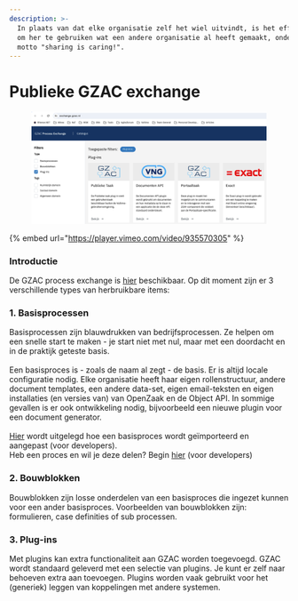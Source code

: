 ```yaml
---
description: >-
  In plaats van dat elke organisatie zelf het wiel uitvindt, is het efficiënter
  om her te gebruiken wat een andere organisatie al heeft gemaakt, onder het
  motto "sharing is caring!".
---
```


# Publieke GZAC exchange

<figure><img src="../.gitbook/assets/image (1).png" alt=""><figcaption></figcaption></figure>

{% embed url="https://player.vimeo.com/video/935570305" %}

### Introductie

De GZAC process exchange is [hier](https://exchange.gzac.nl/) beschikbaar. Op dit moment zijn er 3 verschillende types van herbruikbare items:

### 1. Basisprocessen

Basisprocessen zijn blauwdrukken van bedrijfsprocessen. Ze helpen om een snelle start te maken - je start niet met nul, maar met een doordacht en in de praktijk geteste basis. \
\
Een basisproces is - zoals de naam al zegt - de basis. Er is altijd locale configuratie nodig. Elke organisatie heeft haar eigen rollenstructuur, andere document templates, een andere data-set, eigen email-teksten en eigen installaties (en versies van) van OpenZaak en de Object API. In sommige gevallen is er ook ontwikkeling nodig, bijvoorbeeld een nieuwe plugin voor een document generator. \
\
[Hier](https://github.com/generiekzaakafhandelcomponent/Basisprocessen) wordt uitgelegd hoe een basisproces wordt geïmporteerd en aangepast (voor developers). \
Heb een proces en wil je deze delen? Begin [hier](https://github.com/generiekzaakafhandelcomponent/Basisprocessen/blob/feature/generieke-zaak/CONTRIBUTING.md) (voor developers)&#x20;

### 2. Bouwblokken

Bouwblokken zijn losse onderdelen van een basisproces die ingezet kunnen voor een ander basisproces. Voorbeelden van bouwblokken zijn: formulieren, case definities of sub processen.

### 3. Plug-ins

Met plugins kan extra functionaliteit aan GZAC worden toegevoegd. GZAC wordt standaard geleverd met een selectie van plugins. Je kunt er zelf naar behoeven extra aan toevoegen. Plugins worden vaak gebruikt voor het (generiek) leggen van koppelingen met andere systemen.&#x20;
